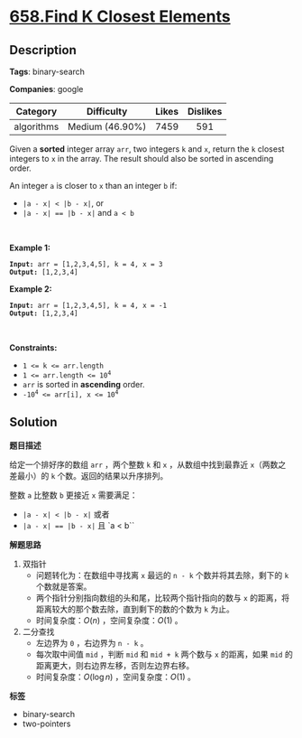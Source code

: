 # [658.Find K Closest Elements](https://leetcode.com/problems/find-k-closest-elements/description/)

## Description

**Tags**: binary-search

**Companies**: google

|  Category  |   Difficulty    | Likes | Dislikes |
| :--------: | :-------------: | :---: | :------: |
| algorithms | Medium (46.90%) | 7459  |   591    |

<p>Given a <strong>sorted</strong> integer array <code>arr</code>, two integers <code>k</code> and <code>x</code>, return the <code>k</code> closest integers to <code>x</code> in the array. The result should also be sorted in ascending order.</p>
<p>An integer <code>a</code> is closer to <code>x</code> than an integer <code>b</code> if:</p>
<ul>
  <li><code>|a - x| &lt; |b - x|</code>, or</li>
  <li><code>|a - x| == |b - x|</code> and <code>a &lt; b</code></li>
</ul>
<p>&nbsp;</p>
<p><strong class="example">Example 1:</strong></p>
<pre><code><strong>Input:</strong> arr = [1,2,3,4,5], k = 4, x = 3
<strong>Output:</strong> [1,2,3,4]</code></pre><p><strong class="example">Example 2:</strong></p>
<pre><code><strong>Input:</strong> arr = [1,2,3,4,5], k = 4, x = -1
<strong>Output:</strong> [1,2,3,4]</code></pre>
<p>&nbsp;</p>
<p><strong>Constraints:</strong></p>
<ul>
  <li><code>1 &lt;= k &lt;= arr.length</code></li>
  <li><code>1 &lt;= arr.length &lt;= 10<sup>4</sup></code></li>
  <li><code>arr</code> is sorted in <strong>ascending</strong> order.</li>
  <li><code>-10<sup>4</sup> &lt;= arr[i], x &lt;= 10<sup>4</sup></code></li>
</ul>

## Solution

**题目描述**

给定一个排好序的数组 `arr` ，两个整数 `k` 和 `x` ，从数组中找到最靠近 `x`（两数之差最小）的 `k` 个数。返回的结果以升序排列。

整数 `a` 比整数 `b` 更接近 `x` 需要满足：

- `|a - x| < |b - x|` 或者
- `|a - x| == |b - x|` 且 `a < b``

**解题思路**

1. 双指针
   - 问题转化为：在数组中寻找离 `x` 最远的 `n - k` 个数并将其去除，剩下的 `k` 个数就是答案。
   - 两个指针分别指向数组的头和尾，比较两个指针指向的数与 `x` 的距离，将距离较大的那个数去除，直到剩下的数的个数为 `k` 为止。
   - 时间复杂度：$O(n)$ ，空间复杂度：$O(1)$ 。
2. 二分查找
   - 左边界为 `0` ，右边界为 `n - k` 。
   - 每次取中间值 `mid` ，判断 `mid` 和 `mid + k` 两个数与 `x` 的距离，如果 `mid` 的距离更大，则右边界左移，否则左边界右移。
   - 时间复杂度：$O(\log n)$ ，空间复杂度：$O(1)$ 。

**标签**

- binary-search
- two-pointers
